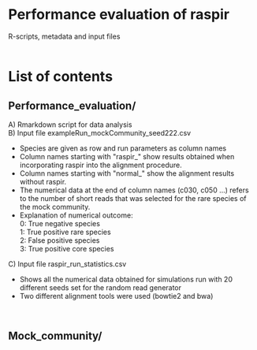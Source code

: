 # Performance evaluation of raspir
R-scripts, metadata and input files
 <br>
 <br>

# List of contents
## Performance_evaluation/  <br>
A) Rmarkdown script for data analysis <br>
B) Input file exampleRun_mockCommunity_seed222.csv <br> 
- Species are given as row and run parameters as column names  <br> 
- Column names starting with "raspir_" show results obtained when incorporating raspir into the alignment procedure.  <br> 
- Column names starting with "normal_" show the alignment results without raspir.  <br> 
- The numerical data at the end of column names (c030, c050 ...) refers to the number of short reads that was selected for the rare species of the mock community. <br>
- Explanation of numerical outcome: <br>
0: True negative species <br>
1: True positive rare species <br>
2: False positive species <br>
3: True positive core species <br>

C) Input file raspir_run_statistics.csv <br>
- Shows all the numerical data obtained for simulations run with 20 different seeds set for the random read generator <br> 
- Two different alignment tools were used (bowtie2 and bwa) <br> 
<br>

## Mock_community/ <br>
